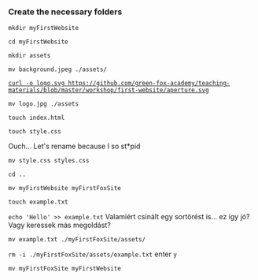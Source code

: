 ### Create the necessary folders

`mkdir myFirstWebsite`

`cd myFirstWebsite`

`mkdir assets`

`mv background.jpeg ./assets/`

[`curl -o logo.svg https://github.com/green-fox-academy/teaching-materials/blob/master/workshop/first-website/aperture.svg`](https://www.shell-tips.com/bash/download-files-from-shell/)

`mv logo.jpg ./assets`

`touch index.html`

`touch style.css`

Ouch... Let's rename because I so st*pid

`mv style.css styles.css` 

`cd ..`

`mv myFirstWebsite myFirstFoxSite`

`touch example.txt`

`echo 'Hello' >> example.txt`  Valamiért csinált egy sortörést is... ez így jó? Vagy keressek más megoldást?

`mv example.txt ./myFirstFoxSite/assets/`

`rm -i ./myFirstFoxSite/assets/example.txt`  enter `y`

`mv myFirstFoxSite myFirstWebsite`
